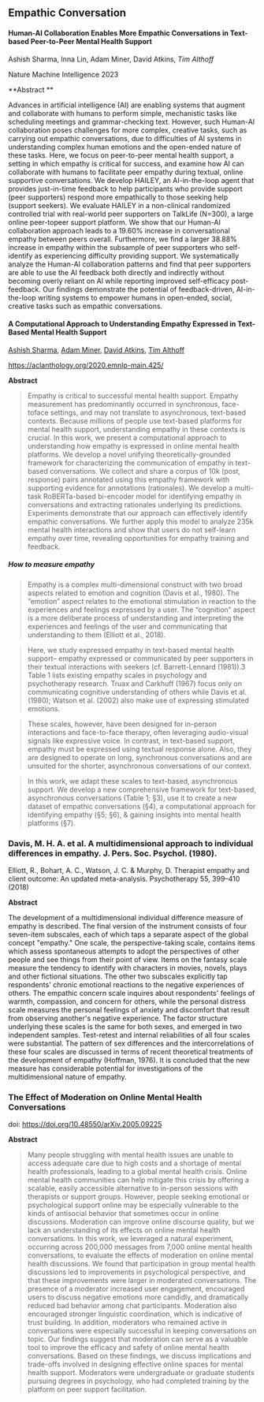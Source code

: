 ## Empathic Conversation

#### Human-AI Collaboration Enables More Empathic Conversations in Text-based Peer-to-Peer Mental Health Support

Ashish Sharma, Inna Lin, Adam Miner, David Atkins, *Tim Althoff*

Nature Machine Intelligence 2023

**Abstract **

Advances in artificial intelligence (AI) are enabling systems that augment and collaborate with humans to perform simple, mechanistic tasks like scheduling meetings and grammar-checking text. However, such Human-AI collaboration poses challenges for more complex, creative tasks, such as carrying out empathic conversations, due to difficulties of AI systems in understanding complex human emotions and the open-ended nature of these tasks. Here, we focus on peer-to-peer mental health support, a setting in which empathy is critical for success, and examine how AI can collaborate with humans to facilitate peer empathy during textual, online supportive conversations. We develop HAILEY, an AI-in-the-loop agent that provides just-in-time feedback to help participants who provide support (peer supporters) respond more empathically to those seeking help (support seekers). We evaluate HAILEY in a non-clinical randomized controlled trial with real-world peer supporters on TalkLife (N=300), a large online peer-topeer support platform. We show that our Human-AI collaboration approach leads to a 19.60% increase in conversational empathy between peers overall. Furthermore, we find a larger 38.88% increase in empathy within the subsample of peer supporters who self-identify as experiencing difficulty providing support. We systematically analyze the Human-AI collaboration patterns and find that peer supporters are able to use the AI feedback both directly and indirectly without becoming overly reliant on AI while reporting improved self-efficacy post-feedback. Our findings demonstrate the potential of feedback-driven, AI-in-the-loop writing systems to empower humans in open-ended, social, creative tasks such as empathic conversations.



#### A Computational Approach to Understanding Empathy Expressed in Text-Based Mental Health Support

[Ashish Sharma](https://aclanthology.org/people/a/ashish-sharma/), [Adam Miner](https://aclanthology.org/people/a/adam-miner/), [David Atkins](https://aclanthology.org/people/d/david-atkins/), [Tim Althoff](https://aclanthology.org/people/t/tim-althoff/)

https://aclanthology.org/2020.emnlp-main.425/

**Abstract**

> Empathy is critical to successful mental health support. Empathy measurement has predominantly occurred in synchronous, face-toface settings, and may not translate to asynchronous, text-based contexts. Because millions of people use text-based platforms for mental health support, understanding empathy in these contexts is crucial. In this work, we present a computational approach to understanding how empathy is expressed in online mental health platforms. We develop a novel unifying theoretically-grounded framework for characterizing the communication of empathy in text-based conversations. We collect and share a corpus of 10k (post, response) pairs annotated using this empathy framework with supporting evidence for annotations (rationales). We develop a multi-task RoBERTa-based bi-encoder model for identifying empathy in conversations and extracting rationales underlying its predictions. Experiments demonstrate that our approach can effectively identify empathic conversations. We further apply this model to analyze 235k mental health interactions and show that users do not self-learn empathy over time, revealing opportunities for empathy training and feedback.

##### How to measure empathy

> Empathy is a complex multi-dimensional construct with two broad aspects related to emotion and cognition (Davis et al., 1980). The “emotion” aspect relates to the emotional stimulation in reaction to the experiences and feelings expressed by a user. The “cognition” aspect is a more deliberate process of understanding and interpreting the experiences and feelings of the user and communicating that understanding to them (Elliott et al., 2018).

> Here, we study expressed empathy in text-based mental health support– empathy expressed or communicated by peer supporters in their textual interactions with seekers (cf. Barrett-Lennard (1981)).3 Table 1 lists existing empathy scales in psychology and psychotherapy research. Truax and Carkhuff (1967) focus only on communicating cognitive understanding of others while Davis et al. (1980); Watson et al. (2002) also make use of expressing stimulated emotions.

> These scales, however, have been designed for in-person interactions and face-to-face therapy, often leveraging audio-visual signals like expressive voice. In contrast, in text-based support, empathy must be expressed using textual response alone. Also, they are designed to operate on long, synchronous conversations and are unsuited for the shorter, asynchronous conversations of our context.

> In this work, we adapt these scales to text-based, asynchronous support. We develop a new comprehensive framework for text-based, asynchronous conversations (Table 1; §3), use it to create a new dataset of empathic conversations (§4), a computational approach for identifying empathy (§5; §6), & gaining insights into mental health platforms (§7).

### Davis, M. H. A. et al. A multidimensional approach to individual differences in empathy. J. Pers. Soc. Psychol. (1980).

Elliott, R., Bohart, A. C., Watson, J. C. & Murphy, D. Therapist empathy and client outcome: An updated meta-analysis. Psychotherapy 55, 399–410 (2018)

**Abstract**

The development of a multidimensional individual difference measure of empathy is
described. The final version of the instrument consists of four seven-item subscales, each of
which taps a separate aspect of the global concept "empathy." One scale, the perspective-taking
scale, contains items which assess spontaneous attempts to adopt the perspectives of other people
and see things from their point of view. Items on the fantasy scale measure the tendency to
identify with characters in movies, novels, plays and other fictional situations. The other two
subscales explicitly tap respondents' chronic emotional reactions to the negative experiences of
others. The empathic concern scale inquires about respondents' feelings of warmth, compassion,
and concern for others, while the personal distress scale measures the personal feelings of anxiety
and discomfort that result from observing another's negative experience. The factor structure
underlying these scales is the same for both sexes, and emerged in two independent samples.
Test-retest and internal reliabilities of all four scales were substantial. The pattern of sex
differences and the intercorrelations of these four scales are discussed in terms of recent
theoretical treatments of the development of empathy (Hoffman, 1976). It is concluded that the
new measure has considerable potential for investigations of the multidimensional nature of
empathy. 


### The Effect of Moderation on Online Mental Health Conversations

doi: https://doi.org/10.48550/arXiv.2005.09225


**Abstract**

>Many people struggling with mental health issues are unable to access adequate care due to high costs and a shortage of mental health professionals, leading to a global mental health crisis. Online mental health communities can help mitigate this crisis by offering a scalable, easily accessible alternative to in-person sessions with therapists or support groups. However, people seeking emotional or psychological support online may be especially vulnerable to the kinds of antisocial behavior that sometimes occur in online discussions. Moderation can improve online discourse quality, but we lack an understanding of its effects on online mental health conversations. In this work, we leveraged a natural experiment, occurring across 200,000 messages from 7,000 online mental health conversations, to evaluate the effects of moderation on online mental health discussions. We found that participation in group mental health discussions led to improvements in psychological perspective, and that these improvements were larger in moderated conversations. The presence of a moderator increased user engagement, encouraged users to discuss negative emotions more candidly, and dramatically reduced bad behavior among chat participants. Moderation also encouraged stronger linguistic coordination, which is indicative of trust building. In addition, moderators who remained active in conversations were especially successful in keeping conversations on topic. Our findings suggest that moderation can serve as a valuable tool to improve the efficacy and safety of online mental health conversations. Based on these findings, we discuss implications and trade-offs involved in designing effective online spaces for mental health support.
> Moderators were undergraduate or graduate students pursuing degrees in psychology, who had completed training by the platform on peer support facilitation. 